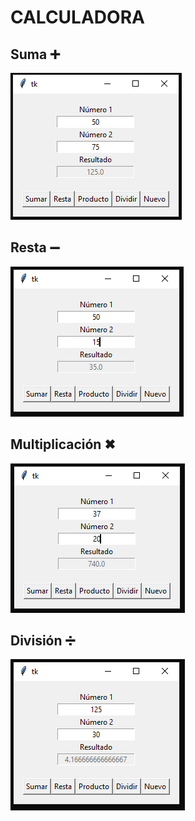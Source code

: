 # CALCULADORA

## Suma ➕
![Suma](img/add.png)

## Resta ➖
![Resta](img/subtraction.png)

## Multiplicación ✖
![Multiplicación](img/multiplication.png)

## División ➗
![División](img/split.png)


